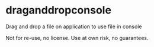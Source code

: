 # draganddropconsole
Drag and drop a file on application to use file in console

Not for re-use, no license. Use at own risk, no guarantees.
